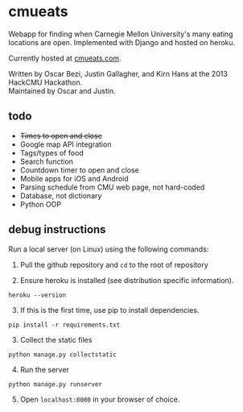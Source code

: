 cmueats
=======

Webapp for finding when Carnegie Mellon University's many eating locations are open.
Implemented with Django and hosted on heroku.

Currently hosted at [cmueats.com](http://www.cmueats.com).  

Written by Oscar Bezi, Justin Gallagher, and Kirn Hans at the 2013 HackCMU Hackathon.  
Maintained by Oscar and Justin.

todo
----
- ~~Times to open and close~~
- Google map API integration
- Tags/types of food
- Search function
- Countdown timer to open and close
- Mobile apps for iOS and Android
- Parsing schedule from CMU web page, not hard-coded
- Database, not dictionary
- Python OOP


debug instructions
------------------

Run a local server (on Linux) using the following commands:

1. Pull the github repository and `cd` to the root of repository

2. Ensure heroku is installed (see distribution specific information).
  
  `heroku --version`

3. If this is the first time, use pip to install dependencies.

  `pip install -r requirements.txt`

3. Collect the static files

  `python manage.py collectstatic`

4. Run the server

  `python manage.py runserver`

5. Open `localhost:8000` in your browser of choice.
